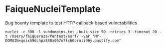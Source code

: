 # FaiqueNucleiTemplate
Bug bounty template to test HTTP callback based vulnerabilities

```
nuclei -c 300 -l subdomains.txt -bulk-size 50 -retries 3 -timeout 20 -t /Users/faiqueraza/Pentest/ssrf/ -var "MY-DOMAIN=qoix59dchpz888x067u7ls60oruii96y.oastify.com"
```
